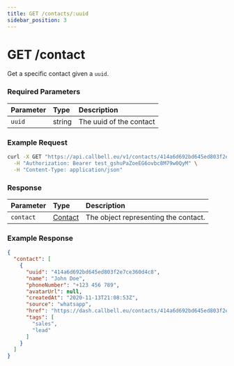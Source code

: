 ```yaml
---
title: GET /contacts/:uuid
sidebar_position: 3
---
```


# GET /contact

Get a specific contact given a `uuid`.

### Required Parameters

| Parameter | Type   | Description             |
| :-------- | :----- | :---------------------- |
| `uuid`    | string | The uuid of the contact |


### Example Request

```bash title=request.sh
curl -X GET "https://api.callbell.eu/v1/contacts/414a6d692bd645ed803f2e7ce360d4c8" \
  -H "Authorization: Bearer test_gshuPaZoeEG6ovbc8M79w0QyM" \
  -H "Content-Type: application/json"
```

### Response

| Parameter | Type                                           | Description                          |
| :-------- | :--------------------------------------------- | :----------------------------------- |
| `contact` | [Contact](/api_reference/object_types/contact) | The object representing the contact. |

### Example Response

```json title=response.json
{
  "contact": [
    {
      "uuid": "414a6d692bd645ed803f2e7ce360d4c8",
      "name": "John Doe",
      "phoneNumber": "+123 456 789",
      "avatarUrl": null,
      "createdAt": "2020-11-13T21:08:53Z",
      "source": "whatsapp",
      "href": "https://dash.callbell.eu/contacts/414a6d692bd645ed803f2e7ce360d4c8",
      "tags": [
        "sales",
        "lead"
      ]
    }
  ]
}
```